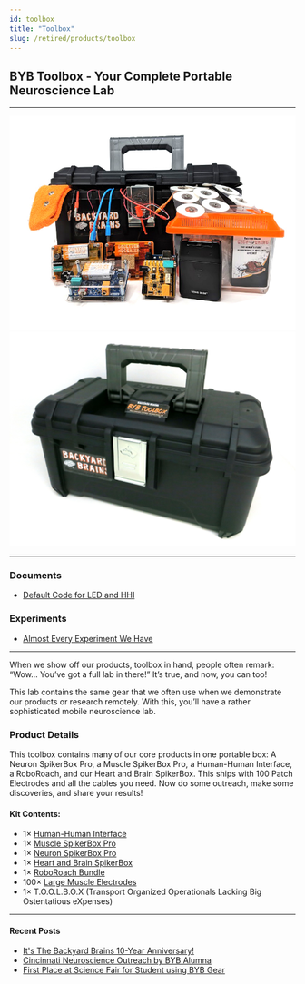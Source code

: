 ```yaml
---
id: toolbox
title: "Toolbox"
slug: /retired/products/toolbox
---
```


## BYB Toolbox - Your Complete Portable Neuroscience Lab

---

![BYB Toolbox - Open](./img/toolbox_new_large.jpg)
![Toolbox Contents](./img/toolbox_closed_big.jpg)

---

### Documents

- [Default Code for LED and HHI](https://backyardbrains.com/experiments/files/led_strip_ino_HHI.zip)

### Experiments

- [Almost Every Experiment We Have](../Experiments/)

---

When we show off our products, toolbox in hand, people often remark:  
“Wow… You’ve got a full lab in there!” It’s true, and now, you can too!

This lab contains the same gear that we often use when we demonstrate our products or research remotely. With this, you’ll have a rather sophisticated mobile neuroscience lab.

### Product Details

This toolbox contains many of our core products in one portable box:
A Neuron SpikerBox Pro, a Muscle SpikerBox Pro, a Human-Human Interface, a RoboRoach, and our Heart and Brain SpikerBox. This ships with 100 Patch Electrodes and all the cables you need. Now do some outreach, make some discoveries, and share your results!

#### Kit Contents:

- 1× [Human-Human Interface](hhi)  
- 1× [Muscle SpikerBox Pro](musclespikerboxpro)  
- 1× [Neuron SpikerBox Pro](neuronspikerboxpro)  
- 1× [Heart and Brain SpikerBox](heartandbrainspikerbox)  
- 1× [RoboRoach Bundle](roboroach)  
- 100× [Large Muscle Electrodes](emglargeelectrodes)  
- 1× T.O.O.L.B.O.X (Transport Organized Operationals Lacking Big Ostentatious eXpenses)

---

#### Recent Posts

- [It's The Backyard Brains 10-Year Anniversary!](http://blog.backyardbrains.com/?p=4906)
- [Cincinnati Neuroscience Outreach by BYB Alumna](http://blog.backyardbrains.com/?p=4870)
- [First Place at Science Fair for Student using BYB Gear](http://blog.backyardbrains.com/?p=4861)
